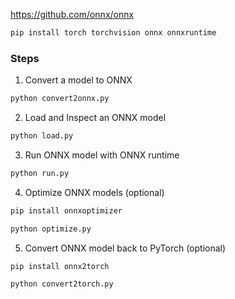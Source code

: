 
https://github.com/onnx/onnx

```bash
pip install torch torchvision onnx onnxruntime
```

### Steps

1. Convert a model to ONNX
```bash
python convert2onnx.py
```

2. Load and Inspect an ONNX model
```bash
python load.py
```

3. Run ONNX model with ONNX runtime
```bash
python run.py
```

4. Optimize ONNX models (optional)
```bash
pip install onnxoptimizer

python optimize.py
```

5. Convert ONNX model back to PyTorch (optional)
```bash
pip install onnx2torch

python convert2torch.py
```
